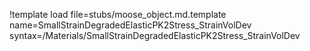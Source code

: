 !template load file=stubs/moose_object.md.template name=SmallStrainDegradedElasticPK2Stress_StrainVolDev syntax=/Materials/SmallStrainDegradedElasticPK2Stress_StrainVolDev